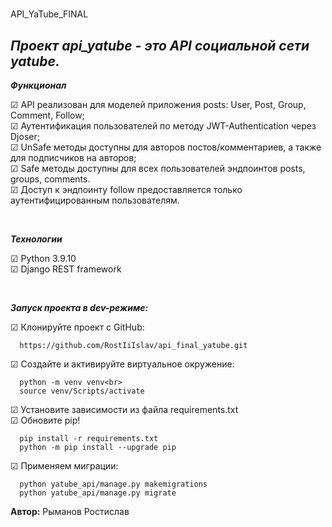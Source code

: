 # <h2 align="center">
API_YaTube_FINAL
</h2>

<h2><i>Проект api_yatube - это API социальной сети yatube.</h2></i> 

<i><b>Функционал</i></b><br>
<p align="left">
☑ API реализован для моделей приложения posts: User, Post, Group, Comment, Follow; <br>
☑ Аутентификация пользователей по методу JWT-Authentication через Djoser; <br>
☑ UnSafe  методы доступны  для авторов постов/комментариев, а также для подписчиков на авторов;  <br>
☑ Safe методы доступны  для всех пользователей эндпоинтов posts, groups, comments. <br> 
☑ Доступ к эндпоинту follow предоставляется только аутентифицированным пользователям. <br> 
</p>
<br>

<i><b>Технологии</i></b><br>
<p align="left">
☑ Python 3.9.10 <br> 
☑ Django REST framework
</p>
<br>

<i><b>Запуск проекта в dev-режиме:</i></b><br>
<p align="left">
☑ Клонируйте проект с GitHub:</li>
</p>

      https://github.com/RostIiIslav/api_final_yatube.git
<p align="left">
☑ Создайте и активируйте виртуальное окружение:</li>
</p>

      python -m venv venv<br> 
      source venv/Scripts/activate 

<p align="left">
☑ Установите зависимости из файла requirements.txt<br> 
☑ Обновите pip!</li>
</p>

      pip install -r requirements.txt
      python -m pip install --upgrade pip

<p align="left">
☑ Применяем миграции:</li>
</p>

      python yatube_api/manage.py makemigrations
      python yatube_api/manage.py migrate 


<b>Автор:</b> Рыманов Ростислав